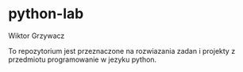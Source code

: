 # python-lab

Wiktor Grzywacz

To repozytorium jest przeznaczone na rozwiazania zadan i projekty z przedmiotu
programowanie w jezyku python.
